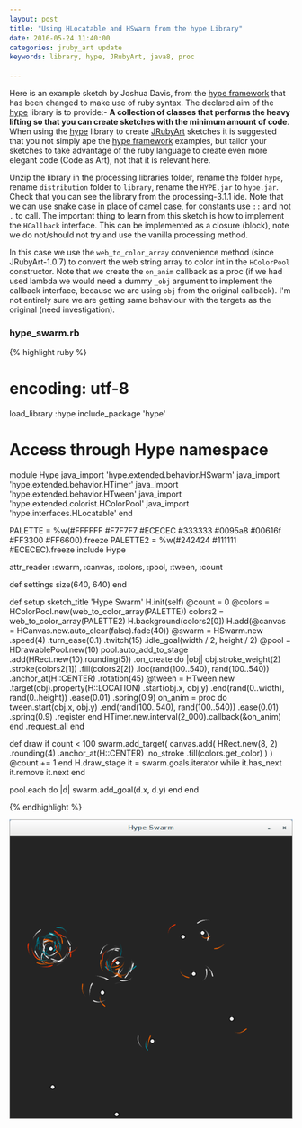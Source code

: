 ```yaml
---
layout: post
title: "Using HLocatable and HSwarm from the hype Library"
date: 2016-05-24 11:40:00
categories: jruby_art update
keywords: library, hype, JRubyArt, java8, proc

---
```


Here is an example sketch by Joshua Davis, from the [hype framework][hype_framework] that has been changed to make use of ruby syntax.
The declared aim of the [hype][hype_library] library is to provide:-
__A collection of classes that performs the heavy lifting so that you can create sketches with the minimum amount of code__. When using the [hype][hype_library] library to create [JRubyArt][jruby_art] sketches it is suggested that you not simply ape the [hype framework][hype_framework] examples, but tailor your sketches to take advantage of the ruby language to create even more elegant code (Code as Art), not that it is relevant here. 

Unzip the library in the processing libraries folder, rename the folder `hype`, rename `distribution` folder to `library`, rename the `HYPE.jar` to `hype.jar`. Check that you can see the library from the processing-3.1.1 ide. Note that we can use snake case in place of camel case, for constants use `::` and not `.` to call. The important thing to learn from this sketch is how to implement the `HCallback` interface. This can be implemented as a closure (block), note we do not/should not try and use the vanilla processing method. 

In this case we use the `web_to_color_array` convenience method (since JRubyArt-1.0.7) to convert the web string array to color int in the `HColorPool` constructor.  Note that we create the `on_anim` callback as a proc (if we had used lambda we would need a dummy `_obj` argument to implement the callback interface, because we are using `obj` from the original callback). I'm not entirely sure we are getting same behaviour with the targets as the original (need investigation).

### hype_swarm.rb ###

{% highlight ruby %}
# encoding: utf-8
load_library :hype
include_package 'hype'
# Access through Hype namespace
module Hype
  java_import 'hype.extended.behavior.HSwarm'
  java_import 'hype.extended.behavior.HTimer'
  java_import 'hype.extended.behavior.HTween'
  java_import 'hype.extended.colorist.HColorPool'
  java_import 'hype.interfaces.HLocatable'
end

PALETTE = %w(#FFFFFF #F7F7F7 #ECECEC #333333 #0095a8 #00616f #FF3300 #FF6600).freeze
PALETTE2 = %w(#242424 #111111 #ECECEC).freeze
include Hype

attr_reader :swarm, :canvas, :colors, :pool, :tween, :count

def settings
  size(640, 640)
end

def setup
  sketch_title 'Hype Swarm'
  H.init(self)
  @count = 0
  @colors = HColorPool.new(web_to_color_array(PALETTE))
  colors2 = web_to_color_array(PALETTE2)
  H.background(colors2[0])
  H.add(@canvas = HCanvas.new.auto_clear(false).fade(40))
  @swarm = HSwarm.new
                 .speed(4)
                 .turn_ease(0.1)
                 .twitch(15)
                 .idle_goal(width / 2, height / 2)
  @pool = HDrawablePool.new(10)
  pool.auto_add_to_stage
      .add(HRect.new(10).rounding(5))
      .on_create do |obj|
    obj.stroke_weight(2)
       .stroke(colors2[1])
       .fill(colors2[2])
       .loc(rand(100..540), rand(100..540))
       .anchor_at(H::CENTER)
       .rotation(45)
    @tween = HTween.new
                   .target(obj).property(H::LOCATION)
                   .start(obj.x, obj.y)
                   .end(rand(0..width), rand(0..height))
                   .ease(0.01)
                   .spring(0.9)
    on_anim = proc do
      tween.start(obj.x, obj.y)
           .end(rand(100..540), rand(100..540))
           .ease(0.01)
           .spring(0.9)
           .register
    end
    HTimer.new.interval(2_000).callback(&on_anim)
  end
      .request_all
end

def draw
  if count < 100
    swarm.add_target(
      canvas.add(
        HRect.new(8, 2)
             .rounding(4)
             .anchor_at(H::CENTER)
             .no_stroke
             .fill(colors.get_color)
      )
    )
    @count += 1
  end
  H.draw_stage 
  it = swarm.goals.iterator
  while it.has_next
    it.remove
    it.next
  end 
    
  pool.each do |d|
    swarm.add_goal(d.x, d.y)
  end
end


{% endhighlight %}


<img src="/assets/swarm.png" />

[jruby_art]:https://ruby-processing.github.io/index.html
[hype_library]:https://github.com/hype/HYPE_Processing
[hype_framework]:http://www.hypeframework.org/
